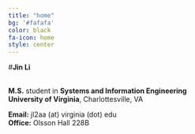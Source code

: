 ```yaml
---
title: "home"
bg: '#fafafa'
color: black
fa-icon: home
style: center
---
```



#**Jin Li**

<br>**M.S.** student in **Systems and Information Engineering**<br>
**University of Virginia**, Charlottesville, VA

**Email:** jl2aa (at) virginia (dot) edu<br>
**Office:** Olsson Hall 228B
